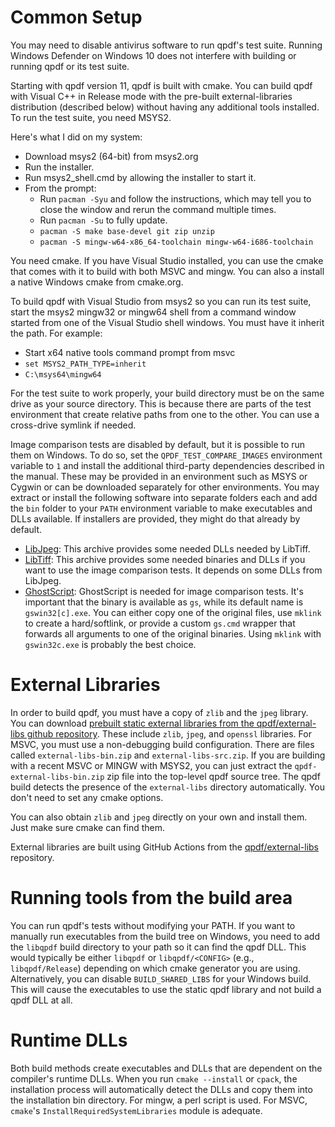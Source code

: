 Common Setup
============

You may need to disable antivirus software to run qpdf's test suite. Running Windows Defender on Windows 10 does not interfere with building or running qpdf or its test suite.

Starting with qpdf version 11, qpdf is built with cmake. You can build qpdf with Visual C++ in Release mode with the pre-built external-libraries distribution (described below) without having any additional tools installed. To run the test suite, you need MSYS2.

Here's what I did on my system:

* Download msys2 (64-bit) from msys2.org
* Run the installer.
* Run msys2_shell.cmd by allowing the installer to start it.
* From the prompt:
  * Run `pacman -Syu` and follow the instructions, which may tell you
    to close the window and rerun the command multiple times.
  * Run `pacman -Su` to fully update.
  * `pacman -S make base-devel git zip unzip`
  * `pacman -S mingw-w64-x86_64-toolchain mingw-w64-i686-toolchain`

You need cmake. If you have Visual Studio installed, you can use the cmake that comes with it to build with both MSVC and mingw. You can also a install a native Windows cmake from cmake.org.

To build qpdf with Visual Studio from msys2 so you can run its test suite, start the msys2 mingw32 or mingw64 shell from a command window started from one of the Visual Studio shell windows. You must have it inherit the path. For example:

* Start x64 native tools command prompt from msvc
* `set MSYS2_PATH_TYPE=inherit`
* `C:\msys64\mingw64`

For the test suite to work properly, your build directory must be on the same drive as your source directory. This is because there are parts of the test environment that create relative paths from one to the other. You can use a cross-drive symlink if needed.

Image comparison tests are disabled by default, but it is possible to run them on Windows. To do so, set the `QPDF_TEST_COMPARE_IMAGES` environment variable to `1` and install the additional third-party dependencies described in the manual. These may be provided in an environment such as MSYS or Cygwin or can be downloaded separately for other environments. You may extract or install the following software into separate folders each and add the `bin` folder to your `PATH` environment variable to make executables and DLLs available. If installers are provided, they might do that already by default.

* [LibJpeg](http://gnuwin32.sourceforge.net/packages/jpeg.htm): This archive provides some needed DLLs needed by LibTiff.
* [LibTiff](http://gnuwin32.sourceforge.net/packages/tiff.htm): This archive provides some needed binaries and DLLs if you want to use the image comparison tests. It depends on some DLLs from LibJpeg.
* [GhostScript](http://www.ghostscript.com/download/gsdnld.html): GhostScript is needed for image comparison tests. It's important that the binary is available as `gs`, while its default name is `gswin32[c].exe`. You can either copy one of the original files, use `mklink` to create a hard/softlink, or provide a custom `gs.cmd` wrapper that forwards all arguments to one of the original binaries. Using `mklink` with `gswin32c.exe` is probably the best choice.

# External Libraries

In order to build qpdf, you must have a copy of `zlib` and the `jpeg` library. You can download [prebuilt static external libraries from the qpdf/external-libs github repository](https://github.com/qpdf/external-libs/releases). These include `zlib`, `jpeg`, and `openssl` libraries. For MSVC, you must use a non-debugging build configuration. There are files called `external-libs-bin.zip` and `external-libs-src.zip`. If you are building with a recent MSVC or MINGW with MSYS2, you can just extract the `qpdf-external-libs-bin.zip` zip file into the top-level qpdf source tree. The qpdf build detects the presence of the `external-libs` directory automatically. You don't need to set any cmake options.

You can also obtain `zlib` and `jpeg` directly on your own and install them. Just make sure cmake can find them.

External libraries are built using GitHub Actions from the [qpdf/external-libs](https://github.com/qpdf/external-libs) repository.

# Running tools from the build area

You can run qpdf's tests without modifying your PATH. If you want to manually run executables from the build tree on Windows, you need to add the `libqpdf` build directory to your path so it can find the qpdf DLL. This would typically be either `libqpdf` or `libqpdf/<CONFIG>` (e.g., `libqpdf/Release`) depending on which cmake generator you are using. Alternatively, you can disable `BUILD_SHARED_LIBS` for your Windows build. This will cause the executables to use the static qpdf library and not build a qpdf DLL at all.

# Runtime DLLs

Both build methods create executables and DLLs that are dependent on the compiler's runtime DLLs.  When you run `cmake --install` or `cpack`, the installation process will automatically detect the DLLs and copy them into the installation bin directory. For mingw, a perl script is used. For MSVC, `cmake`'s `InstallRequiredSystemLibraries` module is adequate.
